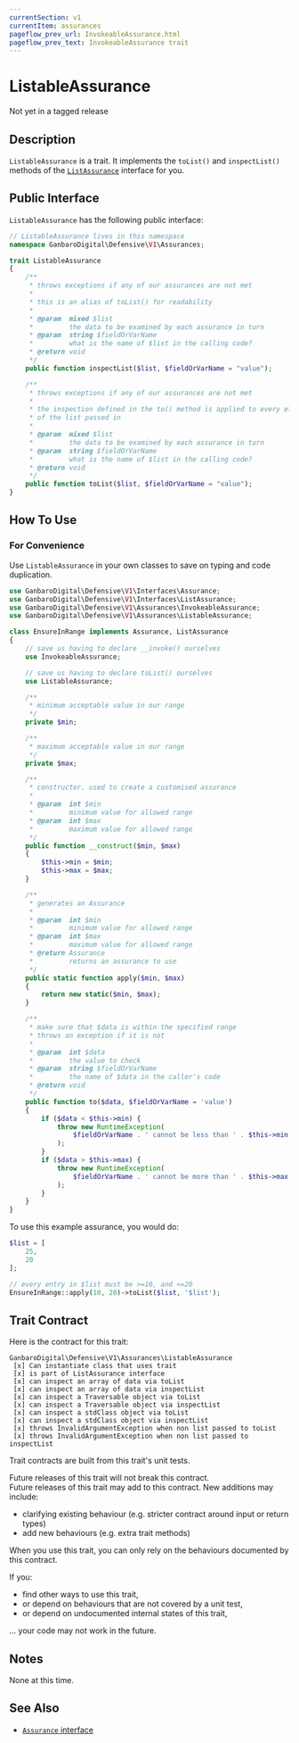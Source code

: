 ```yaml
---
currentSection: v1
currentItem: assurances
pageflow_prev_url: InvokeableAssurance.html
pageflow_prev_text: InvokeableAssurance trait
---
```


# ListableAssurance

<div class="callout warning" markdown="1">
Not yet in a tagged release
</div>

## Description

`ListableAssurance` is a trait. It implements the `toList()` and `inspectList()` methods of the [`ListAssurance`](../Interfaces/ListAssurance.html) interface for you.

## Public Interface

`ListableAssurance` has the following public interface:

```php
// ListableAssurance lives in this namespace
namespace GanbaroDigital\Defensive\V1\Assurances;

trait ListableAssurance
{
    /**
     * throws exceptions if any of our assurances are not met
     *
     * this is an alias of toList() for readability
     *
     * @param  mixed $list
     *         the data to be examined by each assurance in turn
     * @param  string $fieldOrVarName
     *         what is the name of $list in the calling code?
     * @return void
     */
    public function inspectList($list, $fieldOrVarName = "value");

    /**
     * throws exceptions if any of our assurances are not met
     *
     * the inspection defined in the to() method is applied to every element
     * of the list passed in
     *
     * @param  mixed $list
     *         the data to be examined by each assurance in turn
     * @param  string $fieldOrVarName
     *         what is the name of $list in the calling code?
     * @return void
     */
    public function toList($list, $fieldOrVarName = "value");
}
```

## How To Use

### For Convenience

Use `ListableAssurance` in your own classes to save on typing and code duplication.

```php
use GanbaroDigital\Defensive\V1\Interfaces\Assurance;
use GanbaroDigital\Defensive\V1\Interfaces\ListAssurance;
use GanbaroDigital\Defensive\V1\Assurances\InvokeableAssurance;
use GanbaroDigital\Defensive\V1\Assurances\ListableAssurance;

class EnsureInRange implements Assurance, ListAssurance
{
    // save us having to declare __invoke() ourselves
    use InvokeableAssurance;

    // save us having to declare toList() ourselves
    use ListableAssurance;

    /**
     * minimum acceptable value in our range
     */
    private $min;

    /**
     * maximum acceptable value in our range
     */
    private $max;

    /**
     * constructor. used to create a customised assurance
     *
     * @param  int $min
     *         minimum value for allowed range
     * @param  int $max
     *         maximum value for allowed range
     */
    public function __construct($min, $max)
    {
        $this->min = $min;
        $this->max = $max;
    }

    /**
     * generates an Assurance
     *
     * @param  int $min
     *         minimum value for allowed range
     * @param  int $max
     *         maximum value for allowed range
     * @return Assurance
     *         returns an assurance to use
     */
    public static function apply($min, $max)
    {
        return new static($min, $max);
    }

    /**
     * make sure that $data is within the specified range
     * throws an exception if it is not
     *
     * @param  int $data
     *         the value to check
     * @param  string $fieldOrVarName
     *         the name of $data in the caller's code
     * @return void
     */
    public function to($data, $fieldOrVarName = 'value')
    {
        if ($data < $this->min) {
            throw new RuntimeException(
                $fieldOrVarName . ' cannot be less than ' . $this->min
            );
        }
        if ($data > $this->max) {
            throw new RuntimeException(
                $fieldOrVarName . ' cannot be more than ' . $this->max
            );
        }
    }
}
```

To use this example assurance, you would do:

```php
$list = [
    25,
    20
];

// every entry in $list must be >=10, and <=20
EnsureInRange::apply(10, 20)->toList($list, '$list');
```

## Trait Contract

Here is the contract for this trait:

    GanbaroDigital\Defensive\V1\Assurances\ListableAssurance
     [x] Can instantiate class that uses trait
     [x] is part of ListAssurance interface
     [x] can inspect an array of data via toList
     [x] can inspect an array of data via inspectList
     [x] can inspect a Traversable object via toList
     [x] can inspect a Traversable object via inspectList
     [x] can inspect a stdClass object via toList
     [x] can inspect a stdClass object via inspectList
     [x] throws InvalidArgumentException when non list passed to toList
     [x] throws InvalidArgumentException when non list passed to inspectList

Trait contracts are built from this trait's unit tests.

<div class="callout success">
Future releases of this trait will not break this contract.
</div>

<div class="callout info" markdown="1">
Future releases of this trait may add to this contract. New additions may include:

* clarifying existing behaviour (e.g. stricter contract around input or return types)
* add new behaviours (e.g. extra trait methods)
</div>

<div class="callout warning" markdown="1">
When you use this trait, you can only rely on the behaviours documented by this contract.

If you:

* find other ways to use this trait,
* or depend on behaviours that are not covered by a unit test,
* or depend on undocumented internal states of this trait,

... your code may not work in the future.
</div>

## Notes

None at this time.

## See Also

* [`Assurance` interface](../Interfaces/Assurance.html)
